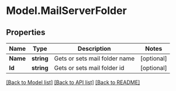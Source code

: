 # Model.MailServerFolder
## Properties
Name | Type | Description | Notes
------------ | ------------- | ------------- | -------------
**Name** | **string** | Gets or sets mail folder name | [optional] 
**Id** | **string** | Gets or sets mail folder id | [optional] 



[[Back to Model list]](README.md#documentation-for-models) [[Back to API list]](README.md#documentation-for-api-endpoints) [[Back to README]](README.md)


